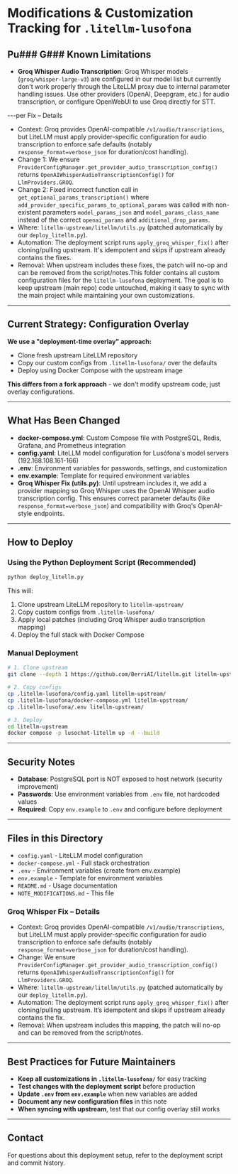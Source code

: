 # Modifications & Customization Tracking for `.litellm-lusofona`

## Pu### G### Known Limitations
- **Groq Whisper Audio Transcription**: Groq Whisper models (`groq/whisper-large-v3`) are configured in our model list but currently don't work properly through the LiteLLM proxy due to internal parameter handling issues. Use other providers (OpenAI, Deepgram, etc.) for audio transcription, or configure OpenWebUI to use Groq directly for STT.

---per Fix – Details
- Context: Groq provides OpenAI-compatible `/v1/audio/transcriptions`, but LiteLLM must apply provider-specific configuration for audio transcription to enforce safe defaults (notably `response_format=verbose_json` for duration/cost handling).
- Change 1: We ensure `ProviderConfigManager.get_provider_audio_transcription_config()` returns `OpenAIWhisperAudioTranscriptionConfig()` for `LlmProviders.GROQ`.
- Change 2: Fixed incorrect function call in `get_optional_params_transcription()` where `add_provider_specific_params_to_optional_params` was called with non-existent parameters `model_params_json` and `model_params_class_name` instead of the correct `openai_params` and `additional_drop_params`.
- Where: `litellm-upstream/litellm/utils.py` (patched automatically by our `deploy_litellm.py`).
- Automation: The deployment script runs `apply_groq_whisper_fix()` after cloning/pulling upstream. It's idempotent and skips if upstream already contains the fixes.
- Removal: When upstream includes these fixes, the patch will no-op and can be removed from the script/notes.This folder contains all custom configuration files for the `litellm-lusofona` deployment. The goal is to keep upstream (main repo) code untouched, making it easy to sync with the main project while maintaining your own customizations.

---

## Current Strategy: Configuration Overlay
**We use a "deployment-time overlay" approach:**
- Clone fresh upstream LiteLLM repository 
- Copy our custom configs from `.litellm-lusofona/` over the defaults
- Deploy using Docker Compose with the upstream image

**This differs from a fork approach** - we don't modify upstream code, just overlay configurations.

---

## What Has Been Changed
- **docker-compose.yml**: Custom Compose file with PostgreSQL, Redis, Grafana, and Prometheus integration
- **config.yaml**: LiteLLM model configuration for Lusófona's model servers (192.168.108.161-166)
- **.env**: Environment variables for passwords, settings, and customization
- **env.example**: Template for required environment variables
- **Groq Whisper Fix (utils.py)**: Until upstream includes it, we add a provider mapping so Groq Whisper uses the OpenAI Whisper audio transcription config. This ensures correct parameter defaults (like `response_format=verbose_json`) and compatibility with Groq's OpenAI-style endpoints.

---

## How to Deploy

### Using the Python Deployment Script (Recommended)
```bash
python deploy_litellm.py
```

This will:
1. Clone upstream LiteLLM repository to `litellm-upstream/`
2. Copy custom configs from `.litellm-lusofona/`
 3. Apply local patches (including Groq Whisper audio transcription mapping)
3. Deploy the full stack with Docker Compose

### Manual Deployment
```bash
# 1. Clone upstream
git clone --depth 1 https://github.com/BerriAI/litellm.git litellm-upstream

# 2. Copy configs
cp .litellm-lusofona/config.yaml litellm-upstream/
cp .litellm-lusofona/docker-compose.yml litellm-upstream/
cp .litellm-lusofona/.env litellm-upstream/

# 3. Deploy
cd litellm-upstream
docker compose -p lusochat-litellm up -d --build
```

---

## Security Notes
- **Database**: PostgreSQL port is NOT exposed to host network (security improvement)
- **Passwords**: Use environment variables from `.env` file, not hardcoded values
- **Required**: Copy `env.example` to `.env` and configure before deployment

---

## Files in this Directory
- `config.yaml` - LiteLLM model configuration
- `docker-compose.yml` - Full stack orchestration
- `.env` - Environment variables (create from env.example)
- `env.example` - Template for environment variables  
- `README.md` - Usage documentation
- `NOTE_MODIFICATIONS.md` - This file

### Groq Whisper Fix – Details
- Context: Groq provides OpenAI-compatible `/v1/audio/transcriptions`, but LiteLLM must apply provider-specific configuration for audio transcription to enforce safe defaults (notably `response_format=verbose_json` for duration/cost handling).
- Change: We ensure `ProviderConfigManager.get_provider_audio_transcription_config()` returns `OpenAIWhisperAudioTranscriptionConfig()` for `LlmProviders.GROQ`.
- Where: `litellm-upstream/litellm/utils.py` (patched automatically by our `deploy_litellm.py`).
- Automation: The deployment script runs `apply_groq_whisper_fix()` after cloning/pulling upstream. It’s idempotent and skips if upstream already contains the fix.
- Removal: When upstream includes this mapping, the patch will no-op and can be removed from the script/notes.

---

## Best Practices for Future Maintainers
- **Keep all customizations in `.litellm-lusofona/`** for easy tracking
- **Test changes with the deployment script** before production
- **Update `.env` from `env.example`** when new variables are added
- **Document any new configuration files** in this note
- **When syncing with upstream**, test that our config overlay still works

---

## Contact
For questions about this deployment setup, refer to the deployment script and commit history. 